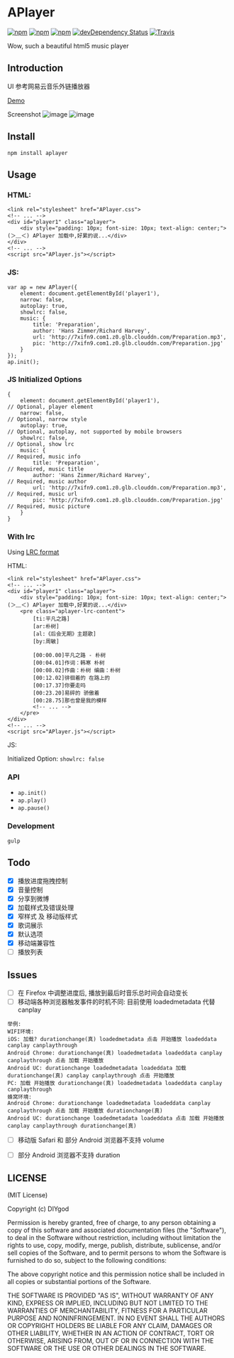 # APlayer

[![npm](https://img.shields.io/npm/v/aplayer.svg?style=flat-square)](https://www.npmjs.com/package/aplayer)
[![npm](https://img.shields.io/npm/l/aplayer.svg?style=flat-square)](https://www.npmjs.com/package/aplayer)
[![npm](https://img.shields.io/npm/dt/aplayer.svg?style=flat-square)](https://www.npmjs.com/package/aplayer)
[![devDependency Status](https://david-dm.org/DIYgod/APlayer/dev-status.svg?style=flat-square)](https://david-dm.org/DIYgod/APlayer#info=devDependencies)
[![Travis](https://img.shields.io/travis/rust-lang/rust.svg?style=flat-square)](https://travis-ci.org/DIYgod/APlayer)

Wow, such a beautiful html5 music player

## Introduction

UI 参考网易云音乐外链播放器

[Demo](https://www.anotherhome.net/file/APlayer)

Screenshot
![image](https://github.com/DIYgod/APlayer/raw/master/screenshot.png)
![image](https://github.com/DIYgod/APlayer/raw/master/screenshot-lrc.png)

## Install

```
npm install aplayer
```

## Usage

### HTML:

```
<link rel="stylesheet" href="APlayer.css">
<!-- ... -->
<div id="player1" class="aplayer">
    <div style="padding: 10px; font-size: 10px; text-align: center;">(＞﹏＜) APlayer 加载中,好累的说...</div>
</div>
<!-- ... -->
<script src="APlayer.js"></script>
```

### JS:

```
var ap = new APlayer({
    element: document.getElementById('player1'),
    narrow: false,
    autoplay: true,
    showlrc: false,
    music: {
        title: 'Preparation',
        author: 'Hans Zimmer/Richard Harvey',
        url: 'http://7xifn9.com1.z0.glb.clouddn.com/Preparation.mp3',
        pic: 'http://7xifn9.com1.z0.glb.clouddn.com/Preparation.jpg'
    }
});
ap.init();
```

### JS Initialized Options

```
{
    element: document.getElementById('player1'),                       // Optional, player element
    narrow: false,                                                     // Optional, narrow style
    autoplay: true,                                                    // Optional, autoplay, not supported by mobile browsers
    showlrc: false,                                                    // Optional, show lrc
    music: {                                                           // Required, music info
        title: 'Preparation',                                          // Required, music title
        author: 'Hans Zimmer/Richard Harvey',                          // Required, music author
        url: 'http://7xifn9.com1.z0.glb.clouddn.com/Preparation.mp3',  // Required, music url
        pic: 'http://7xifn9.com1.z0.glb.clouddn.com/Preparation.jpg'   // Required, music picture
    }
}
```

### With lrc

Using [LRC format](https://en.wikipedia.org/wiki/LRC_(file_format))

HTML:

```
<link rel="stylesheet" href="APlayer.css">
<!-- ... -->
<div id="player1" class="aplayer">
    <div style="padding: 10px; font-size: 10px; text-align: center;">(＞﹏＜) APlayer 加载中,好累的说...</div>
    <pre class="aplayer-lrc-content">
        [ti:平凡之路]
        [ar:朴树]
        [al:《后会无期》主题歌]
        [by:周敏]

        [00:00.00]平凡之路 - 朴树
        [00:04.01]作词：韩寒 朴树
        [00:08.02]作曲：朴树 编曲：朴树
        [00:12.02]徘徊着的 在路上的
        [00:17.37]你要走吗
        [00:23.20]易碎的 骄傲着
        [00:28.75]那也曾是我的模样
        <!-- ... -->
    </pre>
</div>
<!-- ... -->
<script src="APlayer.js"></script>
```

JS:

Initialized Option: `showlrc: false`

### API

+ `ap.init()`
+ `ap.play()`
+ `ap.pause()`

### Development

```
gulp
```

## Todo

- [x] 播放进度拖拽控制
- [x] 音量控制
- [x] 分享到微博
- [x] 加载样式及错误处理
- [x] 窄样式 及 移动版样式
- [x] 歌词展示
- [x] 默认选项
- [x] 移动端兼容性
- [ ] 播放列表

## Issues

- [ ] 在 Firefox 中调整进度后, 播放到最后时音乐总时间会自动变长
- [ ] 移动端各种浏览器触发事件的时机不同: 目前使用 loadedmetadata 代替 canplay
```
举例:
WIFI环境:
iOS: 加载? durationchange(真) loadedmetadata 点击 开始播放 loadeddata canplay canplaythrough
Android Chrome: durationchange(真) loadedmetadata loadeddata canplay canplaythrough 点击 加载 开始播放
Android UC: durationchange loadedmetadata loadeddata 加载 durationchange(真) canplay canplaythrough 点击 开始播放
PC: 加载 开始播放 durationchange(真) loadedmetadata loadeddata canplay canplaythrough
蜂窝环境:
Android Chrome: durationchange loadedmetadata loadeddata canplay canplaythrough 点击 加载 开始播放 durationchange(真)
Android UC: durationchange loadedmetadata loadeddata 点击 加载 开始播放 canplay canplaythrough durationchange(真)
```
- [ ] 移动版 Safari 和 部分 Android 浏览器不支持 volume
- [ ] 部分 Android 浏览器不支持 duration


## LICENSE

(MIT License)

Copyright (c) DIYgod

Permission is hereby granted, free of charge, to any person obtaining a copy of this software and associated documentation files (the "Software"), to deal in the Software without restriction, including without limitation the rights to use, copy, modify, merge, publish, distribute, sublicense, and/or sell copies of the Software, and to permit persons to whom the Software is furnished to do so, subject to the following conditions:

The above copyright notice and this permission notice shall be included in all copies or substantial portions of the Software.

THE SOFTWARE IS PROVIDED "AS IS", WITHOUT WARRANTY OF ANY KIND, EXPRESS OR IMPLIED, INCLUDING BUT NOT LIMITED TO THE WARRANTIES OF MERCHANTABILITY, FITNESS FOR A PARTICULAR PURPOSE AND NONINFRINGEMENT. IN NO EVENT SHALL THE AUTHORS OR COPYRIGHT HOLDERS BE LIABLE FOR ANY CLAIM, DAMAGES OR OTHER LIABILITY, WHETHER IN AN ACTION OF CONTRACT, TORT OR OTHERWISE, ARISING FROM, OUT OF OR IN CONNECTION WITH THE SOFTWARE OR THE USE OR OTHER DEALINGS IN THE SOFTWARE.
